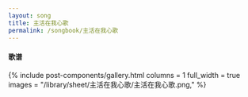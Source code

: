 ```yaml
---
layout: song
title: 主活在我心歌
permalink: /songbook/主活在我心歌
---
```


#### 歌谱

{% include post-components/gallery.html
    columns = 1
    full_width = true
    images = "/library/sheet/主活在我心歌/主活在我心歌.png,"
%}
